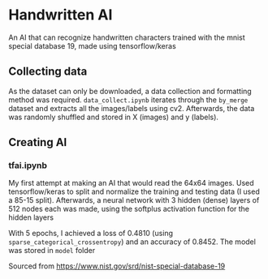 # Handwritten AI
An AI that can recognize handwritten characters trained with the mnist special database 19, made using tensorflow/keras

## Collecting data
As the dataset can only be downloaded, a data collection and formatting method was required. `data_collect.ipynb` iterates through the `by_merge` dataset and extracts all the images/labels using cv2. Afterwards, the data was randomly shuffled and stored in X (images) and y (labels).

## Creating AI
### tfai.ipynb
My first attempt at making an AI that would read the 64x64 images. Used tensorflow/keras to split and normalize the training and testing data (I used a 85-15 split). Afterwards, a neural network with 3 hidden (dense) layers of 512 nodes each was made, using the softplus activation function for the hidden layers

With 5 epochs, I achieved a loss of 0.4810 (using `sparse_categorical_crossentropy`) and an accuracy of 0.8452. The model was stored in `model` folder

Sourced from https://www.nist.gov/srd/nist-special-database-19
